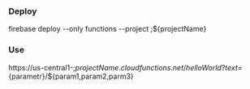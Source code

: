 

### Deploy

firebase deploy --only functions --project ;${projectName}

### Use

https://us-central1-;${projectName}.cloudfunctions.net/helloWorld?text=${parametr}/${param1,param2,parm3}